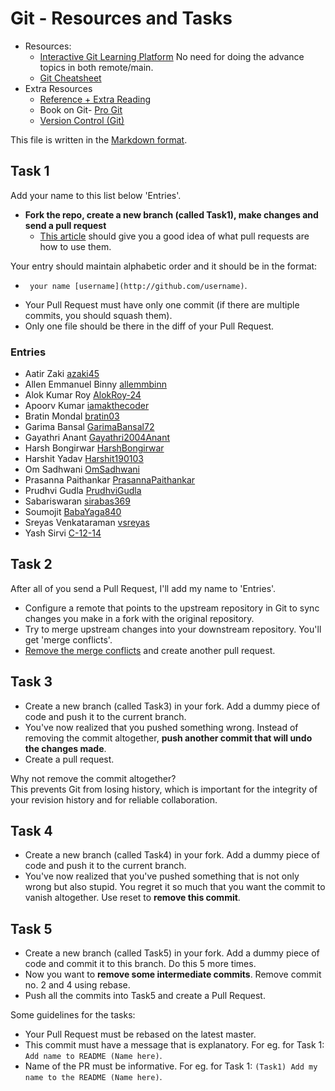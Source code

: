 # Git - Resources and Tasks

- Resources:
  - [Interactive Git Learning Platform](https://learngitbranching.js.org) No need for doing the advance topics in both remote/main.
  - [Git Cheatsheet](https://github.github.com/training-kit/downloads/github-git-cheat-sheet/)
- Extra Resources 
  - [Reference + Extra Reading](http://gitimmersion.com/index.html)
  - Book on Git- [Pro Git](http://git-scm.com/book/en/v2)
  - [Version Control (Git)](https://missing.csail.mit.edu/2020/version-control/)

This file is written in the [Markdown format](https://guides.github.com/features/mastering-markdown/).

## Task 1

Add your name to this list below 'Entries'.

- **Fork the repo, create a new branch (called Task1), make changes and send a pull request**
  - [This article](https://help.github.com/articles/using-pull-requests/) should give you a good idea of what pull requests are how to use them.

Your entry should maintain alphabetic order and it should be in the format:
   * ` your name [username](http://github.com/username)`.  


- Your Pull Request must have only one commit (if there are multiple commits, you should squash them).
- Only one file should be there in the diff of your Pull Request.


### Entries 
  - Aatir Zaki [azaki45](https://github.com/azaki45)
  - Allen Emmanuel Binny [allemmbinn](http://github.com/allemmbinn)
  - Alok Kumar Roy [AlokRoy-24](http://github.com/AlokRoy-24)
  - Apoorv Kumar [iamakthecoder](https://github.com/iamakthecoder)
  - Bratin Mondal [bratin03](http://github.com/bratin03)
  - Garima Bansal [GarimaBansal72](https://github.com/GarimaBansal72)
  - Gayathri Anant [Gayathri2004Anant](https://github.com/Gayathri2004Anant)
  - Harsh Bongirwar [HarshBongirwar](https://github.com/HarshBongirwar)
  - Harshit Yadav [Harshit190103](https://github.com/Harshit190103)
  - Om Sadhwani [OmSadhwani](http://github.com/OmSadhwani)
  - Prasanna Paithankar [PrasannaPaithankar](http://github.com/PrasannaPaithankar)
  - Prudhvi Gudla [PrudhviGudla](https://github.com/PrudhviGudla)
  - Sabariswaran [sirabas369](https://github.com/sirabas369)
  - Soumojit [BabaYaga840](http://github.com/BabaYaga840)
  - Sreyas Venkataraman [vsreyas](https://github.com/vsreyas)
  - Yash Sirvi [C-12-14](https://github.com/C-12-14)


## Task 2

After all of you send a Pull Request, I'll add my name to 'Entries'. 

- Configure a remote that points to the upstream repository in Git to sync changes you make in a fork with the original repository. 
- Try to merge upstream changes into your downstream repository. You'll get 'merge conflicts'. 
- [Remove the merge conflicts](https://help.github.com/en/articles/resolving-a-merge-conflict-using-the-command-line) and create another pull request.


## Task 3

- Create a new branch (called Task3) in your fork. Add a dummy piece of code and push it to the current branch. 
- You've now realized that you pushed something wrong. Instead of removing the commit altogether, **push another commit that will undo the changes made**. 
- Create a pull request.

Why not remove the commit altogether? \
This prevents Git from losing history, which is important for the integrity of your revision history and for reliable collaboration.

##  Task 4

- Create a new branch (called Task4) in your fork. Add a dummy piece of code and push it to the current branch. 
- You've now realized that you've pushed something that is not only wrong but also stupid. You regret it so much that you want the commit to vanish altogether. 
Use reset to **remove this commit**. 

## Task 5

- Create a new branch (called Task5) in your fork. Add a dummy piece of code and commit it to this branch. Do this 5 more times. 
- Now you want to **remove some intermediate commits**. Remove commit no. 2 and 4 using rebase.
- Push all the commits into Task5 and create a Pull Request.


Some guidelines for the tasks:

* Your Pull Request must be rebased on the latest master.  
* This commit must have a message that is explanatory. For eg. for Task 1: `Add name to README (Name here)`.
* Name of the PR must be informative. For eg. for Task 1: `(Task1) Add my name to the README (Name here)`.

